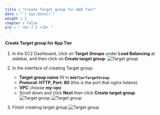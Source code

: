 ```yaml
---
title : "Create Target group for Web Tier"
date : "`r Sys.Date()`"
weight : 2
chapter : false
pre : " <b> 7.2 </b> "
---
```


#### Create Target group for App Tier
1. In the EC2 Dashboard, click on **Target Groups** under **Load Balancing** at sidebar, and then click on **Create target group**.
![Target group](../../../images/5-2/01.png?width=50pc)

2. In the interface of creating Target group:
    - **Target group name** fill in **`WebTierTargetGroup`**.
    - **Protocol: HTTP, Port: 80** (this is the port that nginx listens).
    - **VPC** choose **my-vpc**
    - Scroll down and click **Next** then click **Create target group**.
![Target group](../../../images/7-2/02.png?width=50pc)
![Target group](../../../images/7-2/03.png?width=50pc)

3. Finish creating target group
![Target group](../../../images/7-2/04.png?width=50pc)
